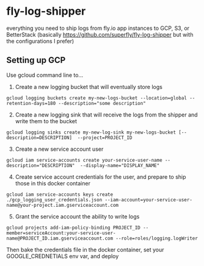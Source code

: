 # fly-log-shipper
everything you need to ship logs from fly.io app instances to GCP, S3, or BetterStack (basically https://github.com/superfly/fly-log-shipper but with the configurations I prefer)


## Setting up GCP

Use gcloud command line to...

1. Create a new logging bucket that will eventually store logs
```
gcloud logging buckets create my-new-logs-bucket --location=global --retention-days=180 --description="some description"
```
2. Create a new logging sink that will receive the logs from the shipper and write them to the bucket
```
gcloud logging sinks create my-new-log-sink my-new-logs-bucket [--description=DESCRIPTION]  --project=PROJECT_ID
```
3. Create a new service account user
```
gcloud iam service-accounts create your-service-user-name --description="DESCRIPTION"  --display-name="DISPLAY_NAME"
```
4. Create service account credentials for the user, and prepare to ship those in this docker container
```
gcloud iam service-accounts keys create ./gcp_logging_user_credentials.json --iam-account=your-service-user-name@your-project.iam.gserviceaccount.com
```
5. Grant the service account the ability to write logs
```
gcloud projects add-iam-policy-binding PROJECT_ID --member=serviceAccount:your-service-user-name@PROJECT_ID.iam.gserviceaccount.com --role=roles/logging.logWriter
```

Then bake the credentials file in the docker container, set your GOOGLE_CREDNETIALS env var, and deploy